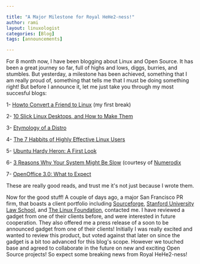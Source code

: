 ```yaml
---

title: "A Major Milestone for Royal HeHe2-ness!"
author: rami
layout: linuxologist 
categories: [Blog]
tags: [announcements]

---
```


For 8 month now, I have been blogging about Linux and Open Source. It has been a great journey so far, full of highs and lows, diggs, burries, and stumbles. But yesterday, a milestone has been achieved, something that I am really proud of, something that tells me that I must be doing something right! But before I announce it, let me just take you through my most succesful blogs:

1- [Howto Convert a Friend to Linux](/2007/12/27/howto-convert-a-friend-to-linux) (my first break)

2- [10 Slick Linux Desktops, and How to Make Them](/2008/02/27/10-slick-linux-desktops-and-how-to-make-them)

3- [Etymology of a Distro](/2008/04/06/etymology-of-a-distro)

4- [The 7 Habbits of Highly Effective Linux Users](/2008/04/16/the-7-habits-of-highly-effective-linux-users)

5- [Ubuntu Hardy Heron: A First Look](/2008/04/24/ubuntu-hardy-heron-a-first-look)

6- [3 Reasons Why Your System Might Be Slow](/2008/06/10/3-reasons-why-your-system-might-be-slow) (courtesy of [Numerodix](http://www.matusiak.eu/numerodix/blog/)

7- [OpenOffice 3.0: What to Expect](/2008/07/06/openofficeorg-30-what-to-expect)

These are really good reads, and trust me it's not just because I wrote them.

Now for the good stuff! A couple of days ago, a major San Francisco PR firm, that boasts a client portfolio including [Sourceforge](http://www.sourceforge.com/), [Stanford University Law School](http://www.law.stanford.edu/), and [The Linux Foundation](http://www.linux-foundation.org/), contacted me. I have reviewed a gadget from one of their clients before, and were interested in future cooperation. They also offered me a press release of a soon to be announced gadget from one of their clients! Initially I was really excited and wanted to review this product, but voted against that later on since the gadget is a bit too advanced for this blog's scope. However we touched base and agreed to collaborate in the future on new and exciting Open Source projects! So expect some breaking news from Royal HeHe2-ness!
